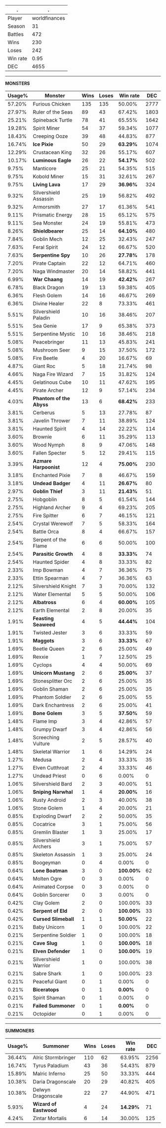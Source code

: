 .|.
|-|-
Player|worldfinances
Season|31
Battles|472
Wins|230
Loses|242
Win rate|0.95
DEC|4655

---
**MONSTERS**

Usage%|Monster|Wins|Loses|Win rate|DEC|
-|-|-|-|-|-|
57.20%|Furious Chicken|135|135|50.00%|2777|
27.97%|Ruler of the Seas|89|43|67.42%|1803|
25.21%|Spineback Turtle|78|41|65.55%|1642|
19.28%|Spirit Miner|54|37|59.34%|1077|
18.43%|Creeping Ooze|39|48|44.83%|877|
16.74%|**Ice Pixie**|50|29|**63.29%**|1074|
12.29%|Crustacean King|32|26|55.17%|607|
10.17%|**Luminous Eagle**|26|22|**54.17%**|502|
9.75%|Manticore|25|21|54.35%|515|
9.75%|Kobold Miner|15|31|32.61%|267|
9.75%|**Living Lava**|17|29|**36.96%**|324|
9.32%|Silvershield Assassin|25|19|56.82%|492|
9.32%|Armorsmith|27|17|61.36%|541|
9.11%|Prismatic Energy|28|15|65.12%|575|
9.11%|Sea Monster|24|19|55.81%|473|
8.26%|**Shieldbearer**|25|14|**64.10%**|480|
7.84%|Goblin Mech|12|25|32.43%|247|
7.63%|Feral Spirit|24|12|66.67%|520|
7.63%|**Serpentine Spy**|10|26|**27.78%**|178|
7.20%|Pirate Captain|22|12|64.71%|460|
7.20%|Naga Windmaster|20|14|58.82%|441|
6.99%|**War Chaang**|14|19|**42.42%**|267|
6.78%|Black Dragon|19|13|59.38%|405|
6.36%|Flesh Golem|14|16|46.67%|269|
6.36%|Divine Healer|22|8|73.33%|461|
5.51%|Silvershield Paladin|10|16|38.46%|207|
5.51%|Sea Genie|17|9|65.38%|373|
5.51%|Serpentine Mystic|10|16|38.46%|218|
5.08%|Peacebringer|11|13|45.83%|241|
5.08%|Mushroom Seer|9|15|37.50%|172|
5.08%|Fire Beetle|4|20|16.67%|69|
4.87%|Giant Roc|5|18|21.74%|98|
4.66%|Naga Fire Wizard|7|15|31.82%|124|
4.45%|Gelatinous Cube|10|11|47.62%|195|
4.45%|Pirate Archer|12|9|57.14%|234|
4.03%|**Phantom of the Abyss**|13|6|**68.42%**|233|
3.81%|Cerberus|5|13|27.78%|87|
3.81%|Javelin Thrower|7|11|38.89%|124|
3.81%|Haunted Spirit|4|14|22.22%|114|
3.60%|Brownie|6|11|35.29%|113|
3.60%|Wood Nymph|8|9|47.06%|148|
3.60%|Fallen Specter|5|12|29.41%|115|
3.39%|**Azmare Harpoonist**|12|4|**75.00%**|230|
3.18%|Enchanted Pixie|7|8|46.67%|159|
3.18%|**Undead Badger**|4|11|**26.67%**|80|
2.97%|**Goblin Thief**|3|11|**21.43%**|51|
2.75%|Hobgoblin|8|5|61.54%|144|
2.75%|Highland Archer|9|4|69.23%|205|
2.75%|Fire Spitter|6|7|46.15%|121|
2.54%|Crystal Werewolf|7|5|58.33%|164|
2.54%|Battle Orca|8|4|66.67%|157|
2.54%|Serpent of the Flame|6|6|50.00%|100|
2.54%|**Parasitic Growth**|4|8|**33.33%**|74|
2.54%|Haunted Spider|4|8|33.33%|82|
2.33%|Imp Bowman|4|7|36.36%|75|
2.33%|Ettin Spearman|4|7|36.36%|63|
2.12%|Silvershield Knight|7|3|70.00%|132|
2.12%|Water Elemental|5|5|50.00%|106|
2.12%|**Albatross**|6|4|**60.00%**|105|
2.12%|Earth Elemental|2|8|20.00%|35|
1.91%|**Feasting Seaweed**|4|5|**44.44%**|104|
1.91%|Twisted Jester|3|6|33.33%|59|
1.91%|**Maggots**|3|6|**33.33%**|67|
1.69%|Beetle Queen|2|6|25.00%|49|
1.69%|Rexxie|1|7|12.50%|25|
1.69%|Cyclops|4|4|50.00%|69|
1.69%|**Unicorn Mustang**|2|6|**25.00%**|37|
1.69%|Stonesplitter Orc|2|6|25.00%|35|
1.69%|Goblin Shaman|2|6|25.00%|35|
1.69%|Phantom Soldier|2|6|25.00%|55|
1.69%|Dark Enchantress|2|6|25.00%|41|
1.69%|**Bone Golem**|3|5|**37.50%**|59|
1.48%|Flame Imp|3|4|42.86%|57|
1.48%|Grumpy Dwarf|3|4|42.86%|56|
1.48%|Screeching Vulture|2|5|28.57%|40|
1.48%|Skeletal Warrior|1|6|14.29%|24|
1.27%|Medusa|2|4|33.33%|35|
1.27%|Elven Cutthroat|2|4|33.33%|46|
1.27%|Undead Priest|0|6|0.00%|0|
1.06%|Silvershield Bard|2|3|40.00%|51|
1.06%|**Sniping Narwhal**|1|4|**20.00%**|16|
1.06%|Rusty Android|2|3|40.00%|38|
1.06%|Stone Golem|1|4|20.00%|21|
0.85%|Exploding Dwarf|2|2|50.00%|35|
0.85%|Cocatrice|3|1|75.00%|56|
0.85%|Gremlin Blaster|1|3|25.00%|17|
0.85%|Silvershield Archers|3|1|75.00%|57|
0.85%|Skeleton Assassin|1|3|25.00%|24|
0.85%|Boogeyman|0|4|0.00%|0|
0.64%|**Lone Boatman**|3|0|**100.00%**|62|
0.64%|Molten Ogre|0|3|0.00%|0|
0.64%|Animated Corpse|0|3|0.00%|0|
0.64%|Goblin Sorcerer|0|3|0.00%|0|
0.42%|Clay Golem|2|0|100.00%|33|
0.42%|**Serpent of Eld**|2|0|**100.00%**|33|
0.42%|**Cursed Slimeball**|1|1|**50.00%**|22|
0.21%|Baby Unicorn|1|0|100.00%|22|
0.21%|Serpentine Soldier|1|0|100.00%|18|
0.21%|**Cave Slug**|1|0|**100.00%**|18|
0.21%|**Elven Defender**|1|0|**100.00%**|19|
0.21%|Silvershield Warrior|1|0|100.00%|38|
0.21%|Sabre Shark|1|0|100.00%|23|
0.21%|Peaceful Giant|0|1|0.00%|0|
0.21%|**Biceratops**|0|1|**0.00%**|0|
0.21%|Spirit Shaman|0|1|0.00%|0|
0.21%|**Failed Summoner**|0|1|**0.00%**|0|
0.21%|Octopider|0|1|0.00%|0|

---
**SUMMONERS**

Usage%|Summoner|Wins|Loses|Win rate|DEC|
-|-|-|-|-|-|
36.44%|Alric Stormbringer|110|62|63.95%|2256|
16.74%|Tyrus Paladium|43|36|54.43%|879|
15.89%|Malric Inferno|25|50|33.33%|444|
10.38%|Daria Dragonscale|20|29|40.82%|405|
10.38%|Delwyn Dragonscale|22|27|44.90%|471|
5.93%|**Wizard of Eastwood**|4|24|**14.29%**|71|
4.24%|Zintar Mortalis|6|14|30.00%|125|

